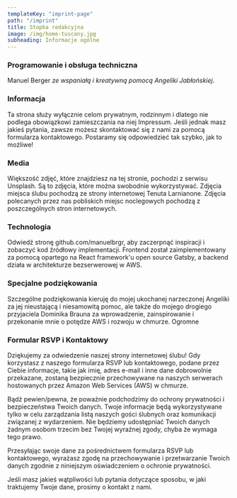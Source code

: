 ```yaml
---
templateKey: "imprint-page"
path: "/imprint"
title: Stopka redakcyjna
image: /img/home-tuscany.jpg
subheading: Informacje ogólne
---
```


### Programowanie i obsługa techniczna

Manuel Berger _ze wspaniałą i kreatywną pomocą Angeliki Jabłońskiej_.

### Informacja

Ta strona służy wyłącznie celom prywatnym, rodzinnym i dlatego nie podlega obowiązkowi zamieszczania na niej Impressum. Jeśli jednak masz jakieś pytania, zawsze możesz skontaktować się z nami za pomocą formularza kontaktowego. Postaramy się odpowiedzieć tak szybko, jak to możliwe!

### Media

Większość zdjęć, które znajdziesz na tej stronie, pochodzi z serwisu Unsplash. Są to zdjęcia, które można swobodnie wykorzystywać. Zdjęcia miejsca ślubu pochodzą ze strony internetowej Tenuta Larnianone. Zdjęcia polecanych przez nas pobliskich miejsc noclegowych pochodzą z poszczególnych stron internetowych.

### Technologia

Odwiedź stronę github.com/manuelbrgr, aby zaczerpnąć inspiracji i zobaczyć kod źródłowy implementacji. Frontend został zaimplementowany za pomocą opartego na React framework'u open source Gatsby, a backend działa w architekturze bezserwerowej w AWS.

### Specjalne podziękowania

Szczególne podziękowania kieruję do mojej ukochanej narzeczonej Angeliki za jej nieustającą i niesamowitą pomoc, ale także do mojego drogiego przyjaciela Dominika Brauna za wprowadzenie, zainspirowanie i przekonanie mnie o potędze AWS i rozwoju w chmurze. Ogromne

### Formular RSVP i Kontaktowy

Dziękujemy za odwiedzenie naszej strony internetowej ślubu! Gdy korzystasz z naszego formularza RSVP lub kontaktowego, podane przez Ciebie informacje, takie jak imię, adres e-mail i inne dane dobrowolnie przekazane, zostaną bezpiecznie przechowywane na naszych serwerach hostowanych przez Amazon Web Services (AWS) w chmurze.

Bądź pewien/pewna, że poważnie podchodzimy do ochrony prywatności i bezpieczeństwa Twoich danych. Twoje informacje będą wykorzystywane tylko w celu zarządzania listą naszych gości ślubnych oraz komunikacji związanej z wydarzeniem. Nie będziemy udostępniać Twoich danych żadnym osobom trzecim bez Twojej wyraźnej zgody, chyba że wymaga tego prawo.

Przesyłając swoje dane za pośrednictwem formularza RSVP lub kontaktowego, wyrażasz zgodę na przechowywanie i przetwarzanie Twoich danych zgodnie z niniejszym oświadczeniem o ochronie prywatności.

Jeśli masz jakieś wątpliwości lub pytania dotyczące sposobu, w jaki traktujemy Twoje dane, prosimy o kontakt z nami.
